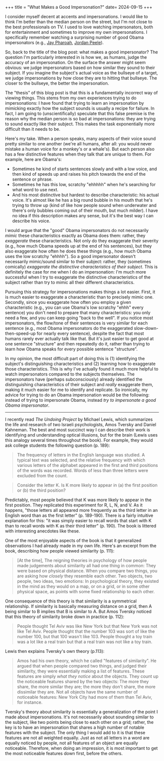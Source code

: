 +++
title = "What Makes a Good Impersonation?"
date= 2024-09-15
+++

I consider myself decent at accents and impersonations.
I would like to think I'm better than the median person on the street, but I'm not close to the best professionals on TV.
I used to love watching impersonators, both for entertainment and sometimes to improve my own impersonations.
I specifically remember watching a surprising number of good Obama impersonators (e.g., [Jay Pharoah][pharoah-obama], [Jordan Peele][peele-obama]).

[pharoah-obama]: https://www.youtube.com/watch?v=Fc8rUXlTvXo
[peele-obama]: https://www.youtube.com/watch?v=yu2U-zOyWkA

So, back to the title of the blog post: what makes a good impersonator?
The question I'm particularly interested in is how we, as humans, judge the accuracy of an impersonation.
On the surface the answer might seem obvious: we judge impersonators based on how similar they sound to their subject.
If you imagine the subject's actual voice as the bullseye of a target, we judge impersonations by how close they are to hitting that bullseye.
The closer to the bullseye, the better the impersonation.

The "thesis" of this blog post is that this is a fundamentally incorrect way of viewing things.
This stems from my own experiences trying to do impersonations: I have found that trying to learn an impersonation by mimicking exactly how the subject sounds is usually a recipe for failure.
In fact, I am going to (unscientifically) speculate that this false premise is the reason why the median person is so bad at impersonations: they are trying to sound exactly like their subject. This makes the task exponentially more difficult than it needs to be.

Here's my take.
When a person speaks, many aspects of their voice sound pretty similar to one another (we're all humans, after all: you would never mistake a human voice for a monkey's or a whale's).
But each person also has a few distinctive features when they talk that are unique to them. For example, here are Obama's:
- Sometimes he kind of starts sentences slowly and with a low voice, and then kind of speeds up and raises his pitch towards the end of the sentence or phrase.
- Sometimes he has this low, scratchy "ehhhhh" when he's searching for what word to use next.
- And his most distinctive but hardest to describe characteristic: his actual voice. It's almost like he has a big round bubble in his mouth that he's trying to throw up (kind of like how people sound when underwater and there's only bubbles coming out of their mouth, but much milder). I have no idea if this description makes any sense, but it's the best way I can describe his voice.

I would argue that the "good" Obama impersonators do not necessarily *mimic* these characteristics exactly as Obama does them: rather, they *exaggerate* these characteristics.
Not only do they exaggerate their severity (e.g., how much Obama speeds up at the end of his sentences), but they also exaggerate how often he does these things (e.g., how much Obama uses the low scratchy "ehhhh").
So a good impersonator doesn't necessarily mimic/sound similar to their subject: rather, they (sometimes comically) *exaggerate the distinctive characteristics of their subject*.
This is definitely the case for me when I do an impersonation: I'm much more successful when I try to exaggerate the distinctive characteristics of the subject rather than try to mimic all their different characteristics.

Pursuing this strategy for impersonations makes things a lot easier.
First, it is much easier to exaggerate a characteristic than to precisely mimic one.
Secondly, since you exaggerate how often you employ a given characteristic (e.g., you can use Obama's low scratchy "ehhh" every sentence) you don't need to prepare that many characteristics: you only need a few, and you can keep going "back to the well".
If you notice most impersonators, the flow/tone of their sentences is very similar for each sentence (e.g., most Obama impersonators do the exaggerated slow-down-then-speed-up for nearly every sentence), despite the fact that most humans rarely ever actually talk like that.
But it's just easier to get good at one sentence "structure" and then repeatedly do it, rather than trying to learn how Obama speaks for every possible sentence "structure".

In my opinion, the most difficult part of doing this is (1) identifying the subject's distinguishing characteristics and (2) learning how to exaggerate those characteristics.
This is why I've actually found it much more helpful to watch impersonators compared to the subjects themselves.
The impersonators have (perhaps subconsciously) already identified the distinguishing characteristics of their subject and *really* exaggerate them, making it much easier for me to identify and replicate.
So ironically, my advice for trying to do an Obama impersonation would be the following: instead of trying to impersonate Obama, instead *try to impersonate a good Obama impersonator*.

----

I recently read *The Undoing Project* by Michael Lewis, which summarizes the life and research of two Israeli psychologists, Amos Tversky and Daniel Kahneman.
The best and most succinct way I can describe their work is identifying and understanding optical illusions, but for the brain (Lewis uses this analogy several times throughout the book).
For example, they would ask college students the following question (p. 189):

> The frequency of letters in the English language was studied. A typical text was selected, and the relative frequency with which various letters of the alphabet appeared in the first and third positions of the words was recorded. Words of less than three letters were excluded from the count.

> Consider the letter K. Is K more likely to appear in (a) the first position or (b) the third position?

Predictably, most people believed that K was more likely to appear in the first position.
They replicated this experiment for R, L, N, and V.
As it happens, "those letters all appeared more frequently as the third letter in an English word than as the first letter" (p. 189-190).
There is a fairly intuitive explanation for this: "it was simply easier to recall words that start with K than to recall words with K as their third letter" (p. 190).
The book is littered with interesting anecdotes like these.

One of the most enjoyable aspects of the book is that it generalized observations I had already made in my own life. Here's an excerpt from the book, describing how people viewed similarity (p. 111):

> [At the time], The reigning theories in psychology of how people made judgements about similarity all had one thing in common: They were based on physical distance. When you compare two things, you are asking how *closely* they resemble each other. Two objects, two people, two ideas, two emotions: In psychological theory, they existed in the mind as they would on a map, or on a grid, or in some other physical space, as points with some fixed relationship to each other.

One consequence of this theory is that similarity is a symmetrical relationship.
If similarity is basically measuring distance on a grid, then A being similar to B implies that B is similar to A.
But Amos Tversky noticed that this theory of similarity broke down in practice (p. 112):

> People thought Tel Aviv was like New York but that New York was not like Tel Aviv. People thought that the number 103 was sort of like the number 100, but that 100 wasn't like 103. People thought a toy train was a lot like a real train but that a real train was not like a toy train.

Lewis then explains Tversky's own theory (p.113):

> Amos had his own theory, which he called "features of similarity". He argued that when people compared two things, and judged their similarity, they were essentially making a list of features. These features are simply *what they notice* about the objects. They count up the noticeable features shared by the two objects: The more they share, the more similar they are; the more they don't share, the more dissimilar they are. Not all objects have the same number of noticeable features: New York City had more of them than Tel Aviv, for instance.

Tversky's theory about similarity is essentially a generalization of the point I made about impersonations.
It's not necessarily about sounding similar to the subject, like two points being close to each other on a grid; rather, the key is to have an impersonation that shares a high number of notable features with the subject.
The only thing I would add to it is that these features are not all weighted equally.
Just as not all letters in a word are equally noticed by people, not all features of an object are equally noticeable.
Therefore, when doing an impression, it is most important to get the most noticeable features down first, before the others.
